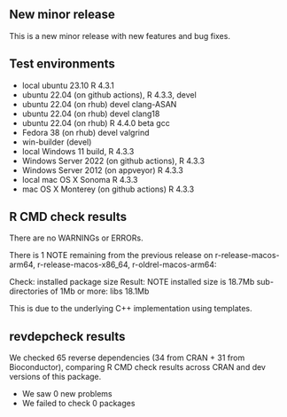 ## New minor release

This is a new minor release with new features and bug fixes.

## Test environments

* local ubuntu 23.10 R 4.3.1
* ubuntu 22.04 (on github actions), R 4.3.3, devel
* ubuntu 22.04 (on rhub) devel clang-ASAN
* ubuntu 22.04 (on rhub) devel clang18
* ubuntu 22.04 (on rhub) R 4.4.0 beta gcc
* Fedora 38 (on rhub) devel valgrind
* win-builder (devel)
* local Windows 11 build, R 4.3.3
* Windows Server 2022 (on github actions), R 4.3.3
* Windows Server 2012 (on appveyor) R 4.3.3
* local mac OS X Sonoma R 4.3.3
* mac OS X Monterey (on github actions) R 4.3.3

## R CMD check results

There are no WARNINGs or ERRORs.

There is 1 NOTE remaining from the previous release on r-release-macos-arm64, 
r-release-macos-x86_64, r-oldrel-macos-arm64:

Check: installed package size
Result: NOTE 
    installed size is 18.7Mb
    sub-directories of 1Mb or more:
      libs  18.1Mb

This is due to the underlying C++ implementation using templates.

## revdepcheck results

We checked 65 reverse dependencies (34 from CRAN + 31 from Bioconductor), 
comparing R CMD check results across CRAN and dev versions of this package.

 * We saw 0 new problems
 * We failed to check 0 packages
